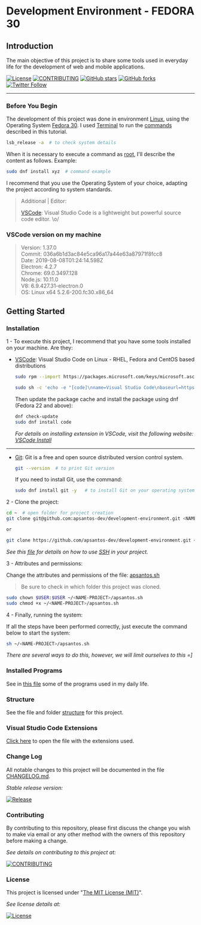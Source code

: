 # Development Environment - FEDORA 30

## Introduction

The main objective of this project is to share some tools used in everyday life for the development of web and mobile applications.

<!-- Badges section here. -->
[![License][license-img]][license-ln]
[![CONTRIBUTING][contributing-img]][contributing-ln]
[![GitHub stars][github-stars-img]][github-stars-ln]
[![GitHub forks][github-forks-img]][github-forks-ln]
[![Twitter Follow][twitter-follow-img]][twitter-follow-ln]

---

### Before You Begin

The development of this project was done in environment [Linux][linux-ln], using the Operating System [Fedora 30][fedora-ln]. I used [Terminal][terminal-ln] to run the [commands][commands-ln] described in this tutorial.

```sh
lsb_release -a  # to check system details
```

When it is necessary to execute a command as [root][root-ln], I'll describe the content as follows. Example:

```sh
sudo dnf install xyz  # command example
```

I recommend that you use the Operating System of your choice, adapting the project according to system standards.

> Additional | Editor:
>
> [VSCode][vscode-ln]: Visual Studio Code is a lightweight but powerful source code editor. \o/

### VSCode version on my machine

> Version: 1.37.0 \
Commit: 036a6b1d3ac84e5ca96a17a44e63a87971f8fcc8 \
Date: 2019-08-08T01:24:14.598Z \
Electron: 4.2.7 \
Chrome: 69.0.3497.128 \
Node.js: 10.11.0 \
V8: 6.9.427.31-electron.0 \
OS: Linux x64 5.2.6-200.fc30.x86_64

## Getting Started

### Installation

1 - To execute this project, I recommend that you have some tools installed on your machine. Are they:

- [VSCode][vscode-ln]: Visual Studio Code on Linux - RHEL, Fedora and CentOS based distributions

  ```sh
  sudo rpm --import https://packages.microsoft.com/keys/microsoft.asc

  sudo sh -c 'echo -e "[code]\nname=Visual Studio Code\nbaseurl=https://packages.microsoft.com/yumrepos/vscode\nenabled=1\ngpgcheck=1\ngpgkey=https://packages.microsoft.com/keys/microsoft.asc" > /etc/yum.repos.d/vscode.repo'
  ```

  Then update the package cache and install the package using dnf (Fedora 22 and above):

  ```sh
  dnf check-update
  sudo dnf install code
  ```

  _For details on installing extension in VSCode, visit the following website: [VSCode Install][vscode-in]_

---

- [Git][git-ln]: Git is a free and open source distributed version control system.

  ```sh
  git --version  # to print Git version
  ```

  If you need to install Git, use the command:

  ```sh
  sudo dnf install git -y   # to install Git on your operating system
  ```

2 - Clone the project:

```sh
cd ~  # open folder for project creation
git clone git@github.com:apsantos-dev/development-environment.git <NAME-PROJECT>  # SSH

or

git clone https://github.com/apsantos-dev/development-environment.git <NAME-PROJECT> # HTTPS

```

_See this [file][ssh-file] for details on how to use [SSH][ssh-ln] in your project._

3 - Attributes and permissions:

Change the attributes and permissions of the file: [apsantos.sh](apsantos.sh "Click to open the project")

> Be sure to check in which folder this project was cloned.

```sh
sudo chown $USER:$USER ~/<NAME-PROJECT>/apsantos.sh
sudo chmod +x ~/<NAME-PROJECT>/apsantos.sh
```

4 - Finally, running the system:

If all the steps have been performed correctly, just execute the command below to start the system:

```sh
sh ~/<NAME-PROJECT>/apsantos.sh
```

_There are several ways to do this, however,
we will limit ourselves to this =]_

### Installed Programs

See in [this file][installedPrograms] some of the programs used in my daily life.

### Structure

See the file and folder [structure][structure-ln] for this project.

### Visual Studio Code Extensions

[Click here][extensions-ln] to open the file with the extensions used.

### Change Log

All notable changes to this project will be documented in the file [CHANGELOG.md][changelog-ln].

_Stable release version:_

[![Release][release-img]][release-ln]

### Contributing

By contributing to this repository, please first discuss the change you wish to make via email or any other method with the owners of this repository before making a change.

_See details on contributing to this project at:_

[![CONTRIBUTING][contributing-img]][contributing-ln]

### License

This project is licensed under "[The MIT License (MIT)][mit-ln]".

_See license details at:_

[![License][license-img]][license-ln]

<!-- links -->
[changelog-ln]: CHANGELOG.md "Click here to open the file"
[commands-ln]: https://en.wikipedia.org/wiki/Command_(computing) "Press Ctrl and click this link to open the page in a new tab"
[contributing-img]: https://img.shields.io/badge/development&ndash;environment-CONTRIBUTE-orange.svg?style=flat-square
[contributing-ln]: CONTRIBUTING.md "Contribute to make this boilerplate even better"
[extensions-ln]: src/assets/doc/extensions.md "Click here to open the file"
[fedora-ln]: https://getfedora.org/en/ "Press Ctrl and click this link to open the page in a new tab"
[git-ln]: https://git-scm.com/ "Press Ctrl and click this link to open the page in a new tab"
[github-stars-img]: https://img.shields.io/github/stars/apsantos-dev/development-environment.svg?style=social&label=Star
[github-stars-ln]: https://github.com/apsantos-dev/development-environment/stargazers "See who likes this design = ]"
[github-forks-img]: https://img.shields.io/github/forks/apsantos-dev/tests.svg?style=social&label=Fork
[github-forks-ln]: https://github.com/apsantos-dev/development-environment/fork "Click to view Star details of this project"
[installedPrograms]: src/assets/doc/installed-programs.md "Click here to open the file"
[license-img]: https://img.shields.io/badge/license-MIT-blue.svg?style=flat-square
[license-ln]: LICENSE "Copyright (c) 2019 APSantos Desenvolvimento de Sistemas"
[linux-ln]: https://en.wikipedia.org/wiki/Linux "Press Ctrl and click this link to open the page in a new tab"
[mit-ln]: https://opensource.org/licenses/MIT "Click and see the project"
[release-img]: https://img.shields.io/github/release/apsantos-dev/development-environment.svg?style=flat-square
[release-ln]: https://github.com/apsantos-dev/development-environment/releases "See all versions of this project"
[root-ln]: https://en.wikipedia.org/wiki/Sudo "Press Ctrl and click this link to open the page in a new tab"
[structure-ln]: structure.md "Click and see the project!"
[ssh-file]: src/assets/doc/ssh.md "Click here to open the file"
[ssh-ln]: https://pt.wikipedia.org/wiki/Secure_Shell "Press Ctrl and click this link to open the page in a new tab"
[terminal-ln]: https://en.wikipedia.org/wiki/Linux_console "Press Ctrl and click this link to open the page in a new tab"
[twitter-follow-img]: https://img.shields.io/twitter/follow/apsantos_dev.svg?label=Follow&style=social
[twitter-follow-ln]: https://twitter.com/intent/follow?screen_name=apsantos_dev "View my profile on Twitter"
[vscode-ln]: https://code.visualstudio.com/ "Press Ctrl and click this link to open the page in a new tab"
[vscode-in]: https://code.visualstudio.com/docs/setup/linux#_rhel-fedora-and-centos-based-distributions "Press Ctrl and click this link to open the page in a new tab"
